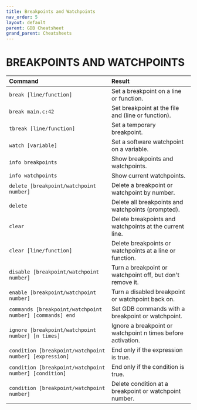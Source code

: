 ```yaml
---
title: Breakpoints and Watchpoints
nav_order: 5
layout: default
parent: GDB Cheatsheet
grand_parent: Cheatsheets
---
```


# **BREAKPOINTS AND WATCHPOINTS**

| Command                                                  | Result                                                       |
| :------------------------------------------------------- | :----------------------------------------------------------- |
| `break [line/function]`                                  | Set a breakpoint on a line or function.                      |
| `break main.c:42`                                        | Set breakpoint at the file and (line or function).           |
| `tbreak [line/function]`                                 | Set a temporary breakpoint.                                  |
| `watch [variable]`                                       | Set a software watchpoint on a variable.                     |
| `info breakpoints`                                       | Show breakpoints and watchpoints.                            |
| `info watchpoints`                                       | Show current watchpoints.                                    |
| `delete [breakpoint/watchpoint number]`                  | Delete a breakpoint or watchpoint by number.                 |
| `delete`                                                 | Delete all breakpoints and watchpoints (prompted).           |
| `clear`                                                  | Delete breakpoints and watchpoints at the current line.      |
| `clear [line/function]`                                  | Delete breakpoints or watchpoints at a line or function.     |
| `disable [breakpoint/watchpoint number]`                 | Turn a breakpoint or watchpoint off, but don't remove it.    |
| `enable [breakpoint/watchpoint number]`                  | Turn a disabled breakpoint or watchpoint back on.            |
| `commands [breakpoint/watchpoint number] [commands] end` | Set GDB commands with a breakpoint or watchpoint.            |
| `ignore [breakpoint/watchpoint number] [n times]`        | Ignore a breakpoint or watchpoint n times before activation. |
| `condition [breakpoint/watchpoint number] [expression]`  | End only if the expression is true.                          |
| `condition [breakpoint/watchpoint number] [condition]`   | End only if the condition is true.                           |
| `condition [breakpoint/watchpoint number]`               | Delete condition at a breakpoint or watchpoint number.       |